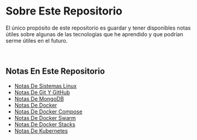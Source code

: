 # Sobre Este Repositorio

El único propósito de este repositorio es guardar y tener disponibles notas útiles sobre algunas de las tecnologías que he aprendido y que podrían serme útiles en el futuro.

<br>

## Notas En Este Repositorio

- [Notas De Sistemas Linux](https://github.com/Joseesc24/mis_notas_de_desarrollo/blob/master/notas_de_sistemas_linux.md)
- [Notas De Git Y GitHub](https://github.com/Joseesc24/mis_notas_de_desarrollo/blob/master/notas_de_git_y_github.md)
- [Notas De MongoDB](https://github.com/Joseesc24/mis_notas_de_desarrollo/blob/master/notas_de_mongodb.md)
- [Notas De Docker](https://github.com/Joseesc24/mis_notas_de_desarrollo/blob/master/notas_de_docker.md)
- [Notas De Docker Compose](https://github.com/Joseesc24/mis_notas_de_desarrollo/blob/master/notas_de_docker_compose.md)
- [Notas De Docker Swarm](https://github.com/Joseesc24/mis_notas_de_desarrollo/blob/master/notas_de_docker_swarm.md)
- [Notas De Docker Stacks](https://github.com/Joseesc24/mis_notas_de_desarrollo/blob/master/notas_de_docker_stacks.md)
- [Notas De Kubernetes](https://github.com/Joseesc24/mis_notas_de_desarrollo/blob/master/notas_de_kubernetes.md)

<br>
